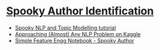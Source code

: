 # [Spooky Author Identification](https://www.kaggle.com/c/spooky-author-identification/data)

* [Spooky NLP and Topic Modelling tutorial](https://www.kaggle.com/arthurtok/spooky-nlp-and-topic-modelling-tutorial)
* [Approaching (Almost) Any NLP Problem on Kaggle](https://www.kaggle.com/abhishek/approaching-almost-any-nlp-problem-on-kaggle)
* [Simple Feature Engg Notebook - Spooky Author](https://www.kaggle.com/sudalairajkumar/simple-feature-engg-notebook-spooky-author)
